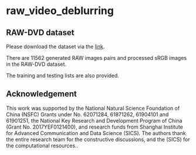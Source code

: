 # raw_video_deblurring

## RAW-DVD dataset

Please download the dataset via the [link](https://drive.google.com/file/d/1A__z14S70uBz7JcC86USINMbNlI4lNt_/edit).

There are 11562 generated RAW images pairs and processed sRGB images in the RAW-DVD dataset.

The training and testing lists are also provided.


## Acknowledgement

This work was supported by the National Natural Science
Foundation of China (NSFC) Grants under No. 62071284,
61871262, 61904101 and 61901251, the National Key
Research and Development Program of China (Grant No.
2017YEF0121400), and research funds from Shanghai
Institute for Advanced Communication and Data Science
(SICS). The authors thank the entire research team for the
constructive discussions, and the (SICS) for the computational
resources..
